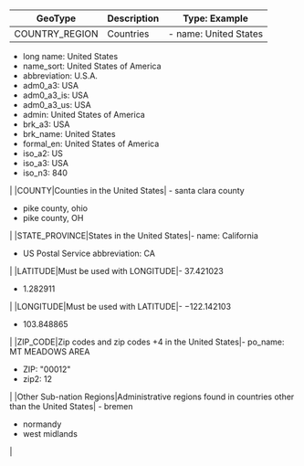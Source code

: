 # 

|GeoType|Description|Type: Example|
|-------|-----------|-------------|
|COUNTRY\_REGION|Countries|-   name: United States
-   long name: United States
-   name\_sort: United States of America
-   abbreviation: U.S.A.
-   adm0\_a3: USA
-   adm0\_a3\_is: USA
-   adm0\_a3\_us: USA
-   admin: United States of America
-   brk\_a3: USA
-   brk\_name: United States
-   formal\_en: United States of America
-   iso\_a2: US
-   iso\_a3: USA
-   iso\_n3: 840

|
|COUNTY|Counties in the United States| -   santa clara county
-   pike county, ohio
-   pike county, OH

 |
|STATE\_PROVINCE|States in the United States|-   name: California
-   US Postal Service abbreviation: CA

|
|LATITUDE|Must be used with LONGITUDE|-   37.421023
-   1.282911

|
|LONGITUDE|Must be used with LATITUDE|-   −122.142103
-   103.848865

|
|ZIP\_CODE|Zip codes and zip codes +4 in the United States|-   po\_name: MT MEADOWS AREA
-   ZIP: "00012"
-   zip2: 12

|
|Other Sub-nation Regions|Administrative regions found in countries other than the United States| -   bremen
-   normandy
-   west midlands

 |

